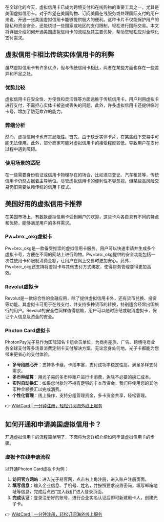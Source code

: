 在全球化的今天，虚拟信用卡已成为跨境支付和在线购物的重要工具之一，尤其是美国虚拟信用卡。对于希望在美国购物、订阅美国在线服务或处理国际支付的用户来说，开通一张美国虚拟信用卡能够提供极大的便利。这种卡片不仅能保护用户的隐私和资金安全，还能绕过一些国家或地区的支付限制，轻松进行国际交易。本文将详细介绍如何开通美国虚拟信用卡的流程及其主要优势，帮助您轻松应对全球化支付需求。

## 虚拟信用卡相比传统实体信用卡的利弊

虽然虚拟信用卡有许多优点，但与传统信用卡相比，两者在某些方面也存在一些差异和不足之处。

### 优势比较

虚拟信用卡在安全性、方便性和灵活性等方面远胜于传统信用卡。用户利用虚拟卡进行支付，不需担心实体卡被盗或丢失的问题。此外，许多虚拟信用卡还提供临时卡号，增加了防范欺诈的能力。

### 弊端分析

然而，虚拟信用卡也有其局限性。首先，由于缺乏实体卡片，在某些线下交易中可能无法使用。此外，部分商家可能对虚拟信用卡的接受程度较低，导致用户在支付过程中遇到障碍。

### 使用场景的适配

在一些需要身份验证或信用卡物理存在的场合，比如酒店登记、汽车租赁等，传统信用卡仍然占据着主导地位。尽管虚拟信用卡的便利性不容忽视，但某些高风险交易仍旧需要依赖传统的信用卡模式。

## 美国好用的虚拟信用卡推荐

在美国市场上，有数款虚拟信用卡受到用户的欢迎，这些卡片各自具有不同的特点和优势，能够满足用户的多样需求。

### Pw=bro:_okg虚拟卡

Pw=bro:_okg是一款备受推崇的虚拟信用卡服务。用户可以快速申请并生成多个虚拟卡号，方便在不同的网站上进行购物。Pw=bro:_okg提供的安全功能包括一次性使用卡和限制消费金额，让用户在网上交易时更加安心。此外，Pw=bro:_okg还支持将虚拟卡与其他支付方式绑定，使得财务管理变得更加高效。

### Revolut虚拟卡

Revolut是一款综合性的金融应用，除了提供虚拟信用卡外，还有货币兑换、投资等功能。其虚拟卡可用于在线支付，并支持多种货币的转换，特别适合经常出国旅行的用户。Revolut的安全性同样值得信赖，用户可以随时冻结或取消虚拟卡，保证个人信息及资金的安全。

### Photon Card虚拟卡

PhotonPay光子易作为国际知名卡组会员单位，为商务差旅、广告、跨境电商业务全球支付等多场景消费定制卡支付解决方案。无论您身处何地，光子卡都能为您带来更省心的支付体验。

- **多号段随心开**：支持多卡组，卡段丰富，支付成功率稳定性高，满足多样支付需求。
- **多币种结算**：用光子易的多币种账户进行卡消费，免除不必要的换汇成本。
- **实时自动换汇**：如果您付款时不持有足够的卡本币资金，我们将使用您的其他币种金额换汇以完成消费。
- **个性化管理**：线上操作，支持分组管理资金，多卡资金共享，轻松管理。

👉 [WildCard | 一分钟注册，轻松订阅海外线上服务](https://bit.ly/bewildcard)

## 如何开通和申请美国虚拟信用卡？

开通虚拟信用卡的流程简单明了，下面将为您详细介绍如何申请虚拟信用卡的步骤。

### 虚拟卡在线申请流程

以开通Photon Card虚拟卡为例：

1. **访问官方网站**：进入光子易官网，点击右上角注册，进入账户注册页面。
2. **填写信息**：输入企业信息、手机号、姓名，并按照要求设置密码，填写邮箱地址等信息，完成后点击“加入我们”进入登录页面。
3. **完成认证**：登录注册好的账号，进行企业实名认证后即可新建用卡人，创建光子卡。

👉 [WildCard | 一分钟注册，轻松订阅海外线上服务](https://bit.ly/bewildcard)